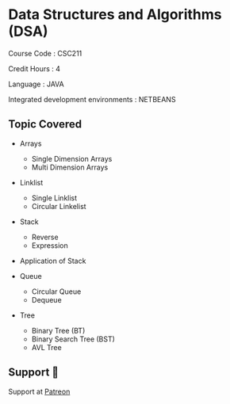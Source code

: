 # Data Structures and Algorithms (DSA)

Course Code : CSC211  

Credit Hours : 4

Language : JAVA 

Integrated development environments : NETBEANS

## Topic Covered

- Arrays
  - Single Dimension Arrays
  - Multi Dimension Arrays

- Linklist
  - Single Linklist
  - Circular Linkelist

- Stack
  - Reverse
  - Expression

- Application of Stack

- Queue
  - Circular Queue
  - Dequeue

- Tree
  - Binary Tree (BT)
  - Binary Search Tree (BST)
  - AVL Tree

## Support 💓

Support at <a href="https://www.patreon.com/ossamamehmood" target="_blank">Patreon</a>
